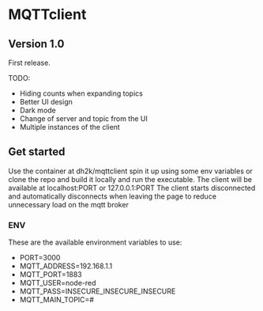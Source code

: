 # MQTTclient

## Version 1.0
First release. 

TODO:
* Hiding counts when expanding topics
* Better UI design
* Dark mode
* Change of server and topic from the UI
* Multiple instances of the client

## Get started
Use the container at dh2k/mqttclient
spin it up using some env variables or clone the repo 
and build it locally and run the executable.
The client will be available at localhost:PORT or 127.0.0.1:PORT
The client starts disconnected and automatically disconnects 
when leaving the page to reduce unnecessary load on the mqtt broker

### ENV
These are the available environment variables to use:
- PORT=3000
- MQTT_ADDRESS=192.168.1.1
- MQTT_PORT=1883
- MQTT_USER=node-red
- MQTT_PASS=INSECURE_INSECURE_INSECURE
- MQTT_MAIN_TOPIC=#


